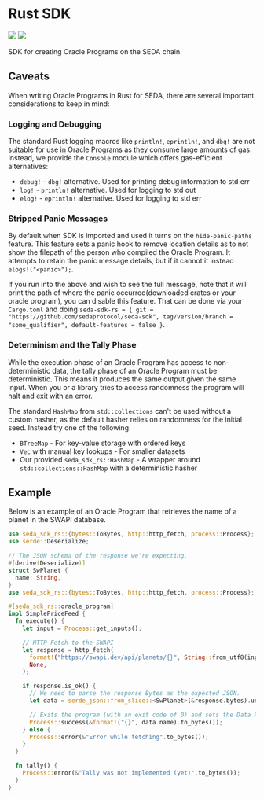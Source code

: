 # Rust SDK
[![](https://img.shields.io/crates/v/seda-sdk-rs.svg)](https://crates.io/crates/seda-sdk-rs) [![](https://docs.rs/seda-sdk-rs/badge.svg)](https://docs.rs/seda-sdk-rs)

SDK for creating Oracle Programs on the SEDA chain.

## Caveats

When writing Oracle Programs in Rust for SEDA, there are several important considerations to keep in mind:

### Logging and Debugging

The standard Rust logging macros like `println!`, `eprintln!`, and `dbg!` are not suitable for use in Oracle Programs as they consume large amounts of gas. Instead, we provide the `Console` module which offers gas-efficient alternatives:

- `debug!` - `dbg!` alternative. Used for printing debug information to std err
- `log!` - `println!` alternative. Used for logging to std out
- `elog!` - `eprintln!` alternative. Used for logging to std err

### Stripped Panic Messages

By default when SDK is imported and used it turns on the `hide-panic-paths` feature. This feature sets a panic hook to remove location details as to not show the filepath of the person who compiled the Oracle Program. It attempts to retain the panic message details, but if it cannot it instead `elogs!("<panic>");`.

If you run into the above and wish to see the full message, note that it will print the path of where the panic occurred(downloaded crates or your oracle program), you can disable this feature. That can be done via your `Cargo.toml` and doing `seda-sdk-rs = { git = "https://github.com/sedaprotocol/seda-sdk", tag/version/branch = "some_qualifier", default-features = false }`.

### Determinism and the Tally Phase

While the execution phase of an Oracle Program has access to non-deterministic data, the tally phase of an Oracle Program must be deterministic. This means it produces the same output given the same input. When you or a library tries to access randomness the program will halt and exit with an error.

The standard `HashMap` from `std::collections` can't be used without a custom hasher, as the default hasher relies on randomness for the initial seed. Instead try one of the following:

- `BTreeMap` - For key-value storage with ordered keys
- `Vec` with manual key lookups - For smaller datasets
- Our provided `seda_sdk_rs::HashMap` - A wrapper around `std::collections::HashMap` with a deterministic hasher

## Example

Below is an example of an Oracle Program that retrieves the name of a planet in the SWAPI database.

```rs
use seda_sdk_rs::{bytes::ToBytes, http::http_fetch, process::Process};
use serde::Deserialize;

// The JSON schema of the response we're expecting.
#[derive(Deserialize)]
struct SwPlanet {
  name: String,
}
use seda_sdk_rs::{bytes::ToBytes, http::http_fetch, process::Process};

#[seda_sdk_rs::oracle_program]
impl SimplePriceFeed {
  fn execute() {
    let input = Process::get_inputs();

    // HTTP Fetch to the SWAPI
    let response = http_fetch(
      format!("https://swapi.dev/api/planets/{}", String::from_utf8(input).unwrap()),
      None,
    );

    if response.is_ok() {
      // We need to parse the response Bytes as the expected JSON.
      let data = serde_json::from_slice::<SwPlanet>(&response.bytes).unwrap();

      // Exits the program (with an exit code of 0) and sets the Data Request result to the planet name
      Process::success(&format!("{}", data.name).to_bytes());
    } else {
      Process::error(&"Error while fetching".to_bytes());
    }
  }

  fn tally() {
    Process::error(&"Tally was not implemented (yet)".to_bytes());
  }
}
```
